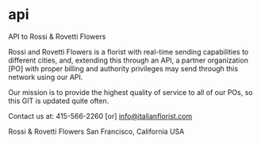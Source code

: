 # api
API to Rossi &amp; Rovetti Flowers

Rossi and Rovetti Flowers is a florist with real-time sending capabilities to different cities, and, extending this through an API, a partner organization [PO] with proper billing and authority privileges may send through this network using our API.

Our mission is to provide the highest quality of service to all of our POs, so this GIT is updated quite often.

Contact us at:
415-566-2260
[or]
info@italianflorist.com

Rossi & Rovetti Flowers
San Francisco, California USA


